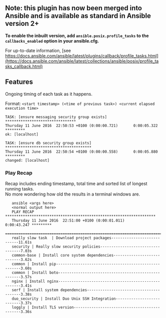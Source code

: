 ## Note: this plugin has now been merged into Ansible and is available as standard in Ansible version 2+

**To enable the inbuilt version, add `ansible.posix.profile_tasks` to the `callbacks_enabled` option in your ansible.cfg.**

For up-to-date information, [see https://docs.ansible.com/ansible/latest/plugins/callback/profile_tasks.html](https://docs.ansible.com/ansible/latest/collections/ansible/posix/profile_tasks_callback.html)



## Features

Ongoing timing of each task as it happens.

Format:
`<start timestamp> (<time of previous task>) <current elapsed execution time>`

```shell
TASK: [ensure messaging security group exists] ********************************
Thursday 11 June 2016  22:50:53 +0100 (0:00:00.721)       0:00:05.322 *********
ok: [localhost]

TASK: [ensure db security group exists] ***************************************
Thursday 11 June 2016  22:50:54 +0100 (0:00:00.558)       0:00:05.880 *********
changed: [localhost]
```

### Play Recap

Recap includes ending timestamp, total time and sorted list of longest running tasks.  
No more wondering how old the results in a terminal windows are.

```shell
   ansible <args here>
   <normal output here>
   PLAY RECAP ******************************************************************** 
   Thursday 11 June 2016  22:51:00 +0100 (0:00:01.011)       0:00:43.247 *********
   ===============================================================================
   really slow task  | Download project packages----------------------------11.61s
   security | Really slow security policies----------------------------------7.03s
   common-base | Install core system dependencies----------------------------3.62s
   common | Install pip------------------------------------------------------3.60s
   common | Install boto-----------------------------------------------------3.57s
   nginx | Install nginx-----------------------------------------------------3.41s
   serf | Install system dependencies----------------------------------------3.38s
   duo_security | Install Duo Unix SSH Integration---------------------------3.37s
   loggly | Install TLS version----------------------------------------------3.36s
```
